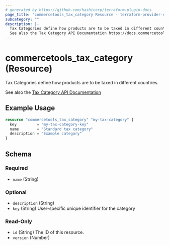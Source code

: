 ```yaml
---
# generated by https://github.com/hashicorp/terraform-plugin-docs
page_title: "commercetools_tax_category Resource - terraform-provider-commercetools"
subcategory: ""
description: |-
  Tax Categories define how products are to be taxed in different countries.
  See also the Tax Category API Documentation https://docs.commercetools.com/api/projects/taxCategories
---
```


# commercetools_tax_category (Resource)

Tax Categories define how products are to be taxed in different countries.

See also the [Tax Category API Documentation](https://docs.commercetools.com/api/projects/taxCategories)

## Example Usage

```terraform
resource "commercetools_tax_category" "my-tax-category" {
  key         = "my-tax-category-key"
  name        = "Standard tax category"
  description = "Example category"
}
```

<!-- schema generated by tfplugindocs -->
## Schema

### Required

- `name` (String)

### Optional

- `description` (String)
- `key` (String) User-specific unique identifier for the category

### Read-Only

- `id` (String) The ID of this resource.
- `version` (Number)
